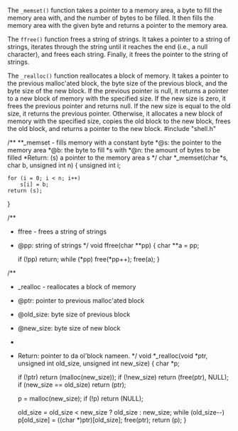 The `_memset()` function takes a pointer to a memory area, a byte to fill the memory area with, and the number of bytes to be filled. It then fills the memory area with the given byte and returns a pointer to the memory area.

The `ffree()` function frees a string of strings. It takes a pointer to a string of strings, iterates through the string until it reaches the end (i.e., a null character), and frees each string. Finally, it frees the pointer to the string of strings.

The `_realloc()` function reallocates a block of memory. It takes a pointer to the previous malloc'ated block, the byte size of the previous block, and the byte size of the new block. If the previous pointer is null, it returns a pointer to a new block of memory with the specified size. If the new size is zero, it frees the previous pointer and returns null. If the new size is equal to the old size, it returns the previous pointer. Otherwise, it allocates a new block of memory with the specified size, copies the old block to the new block, frees the old block, and returns a pointer to the new block.
#include "shell.h"

/**
 **_memset - fills memory with a constant byte
 *@s: the pointer to the memory area
 *@b: the byte to fill *s with
 *@n: the amount of bytes to be filled
 *Return: (s) a pointer to the memory area s
 */
char *_memset(char *s, char b, unsigned int n)
{
	unsigned int i;

	for (i = 0; i < n; i++)
		s[i] = b;
	return (s);
}

/**
 * ffree - frees a string of strings
 * @pp: string of strings
 */
void ffree(char **pp)
{
	char **a = pp;

	if (!pp)
		return;
	while (*pp)
		free(*pp++);
	free(a);
}

/**
 * _realloc - reallocates a block of memory
 * @ptr: pointer to previous malloc'ated block
 * @old_size: byte size of previous block
 * @new_size: byte size of new block
 *
 * Return: pointer to da ol'block nameen.
 */
void *_realloc(void *ptr, unsigned int old_size, unsigned int new_size)
{
	char *p;

	if (!ptr)
		return (malloc(new_size));
	if (!new_size)
		return (free(ptr), NULL);
	if (new_size == old_size)
		return (ptr);

	p = malloc(new_size);
	if (!p)
		return (NULL);

	old_size = old_size < new_size ? old_size : new_size;
	while (old_size--)
		p[old_size] = ((char *)ptr)[old_size];
	free(ptr);
	return (p);
}
